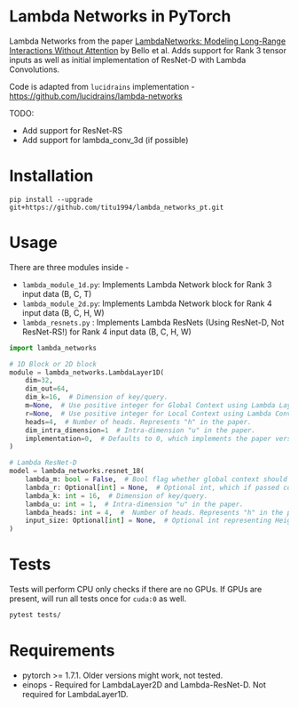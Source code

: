 # Lambda Networks in PyTorch

Lambda Networks from the paper [LambdaNetworks: Modeling Long-Range Interactions Without Attention](https://arxiv.org/abs/2102.08602) by Bello et al.
Adds support for Rank 3 tensor inputs as well as initial implementation of ResNet-D with Lambda Convolutions.

Code is adapted from `lucidrains` implementation - https://github.com/lucidrains/lambda-networks

TODO:
  - Add support for ResNet-RS
  - Add support for lambda_conv_3d (if possible)

# Installation

```
pip install --upgrade git+https://github.com/titu1994/lambda_networks_pt.git
```

# Usage

There are three modules inside -

- `lambda_module_1d.py`: Implements Lambda Network block for Rank 3 input data (B, C, T)
- `lambda_module_2d.py`: Implements Lambda Network block for Rank 4 input data (B, C, H, W)
- `lambda_resnets.py`  : Implements Lambda ResNets (Using ResNet-D, Not ResNet-RS!) for Rank 4 input data (B, C, H, W)


```python
import lambda_networks

# 1D Block or 2D block
module = lambda_networks.LambdaLayer1D(
    dim=32, 
    dim_out=64,
    dim_k=16,  # Dimension of key/query.
    m=None,  # Use positive integer for Global Context using Lambda Layer. Represents "m" in the paper.
    r=None,  # Use positive integer for Local Context using Lambda Convolution. Represents "r" in the paper.
    heads=4,  # Number of heads. Represents "h" in the paper.
    dim_intra_dimension=1  # Intra-dimension "u" in the paper.
    implementation=0,  # Defaults to 0, which implements the paper version of n-D Lambda using (n+1)-D Convolution.
)

# Lambda ResNet-D
model = lambda_networks.resnet_18(
    lambda_m: bool = False,  # Bool flag whether global context should be used or not. If set to True, pass in `input_size` as well to compute global context size per block.
    lambda_r: Optional[int] = None,  # Optional int, which if passed computes Local Context using Lambda Convolution. 
    lambda_k: int = 16,  # Dimension of key/query.
    lambda_u: int = 1,  # Intra-dimension "u" in the paper.
    lambda_heads: int = 4,  #  Number of heads. Represents "h" in the paper.
    input_size: Optional[int] = None,  # Optional int representing Height and Width of the image. Must be passed if `lambda_m` is set to True.
)

```

# Tests

Tests will perform CPU only checks if there are no GPUs. If GPUs are present, will run all tests once for `cuda:0` as well.

```bash
pytest tests/
```

# Requirements

- pytorch >= 1.7.1. Older versions might work, not tested.
- einops - Required for LambdaLayer2D and Lambda-ResNet-D. Not required for LambdaLayer1D.
